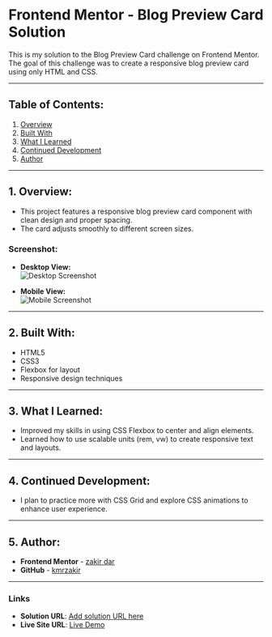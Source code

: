 # Frontend Mentor - Blog Preview Card Solution

This is my solution to the Blog Preview Card challenge on Frontend Mentor. The goal of this challenge was to create a responsive blog preview card using only HTML and CSS.

---

## Table of Contents:
1. [Overview](#1-overview)
2. [Built With](#2-built-with)
3. [What I Learned](#3-what-i-learned)
4. [Continued Development](#4-continued-development)
5. [Author](#5-author)

---

## 1. Overview:
- This project features a responsive blog preview card component with clean design and proper spacing.
- The card adjusts smoothly to different screen sizes.

### Screenshot:
- **Desktop View:**  
  ![Desktop Screenshot](./screenshot-desktop.png)

- **Mobile View:**  
  ![Mobile Screenshot](./screenshot-mobile.png)

---

## 2. Built With:
- HTML5
- CSS3
- Flexbox for layout
- Responsive design techniques

---

## 3. What I Learned:
- Improved my skills in using CSS Flexbox to center and align elements.
- Learned how to use scalable units (rem, vw) to create responsive text and layouts.

---

## 4. Continued Development:
- I plan to practice more with CSS Grid and explore CSS animations to enhance user experience.

---

## 5. Author:
- **Frontend Mentor** - [zakir dar](https://www.frontendmentor.io/profile/zakir_dar)
- **GitHub** - [kmrzakir](https://github.com/kmrzakir)

---

### Links

- **Solution URL**: [Add solution URL here](https://your-solution-url.com)
- **Live Site URL**: [Live Demo](https://kmrzakir.github.io/frontend_practice/Blog-preview-card/index.html)
